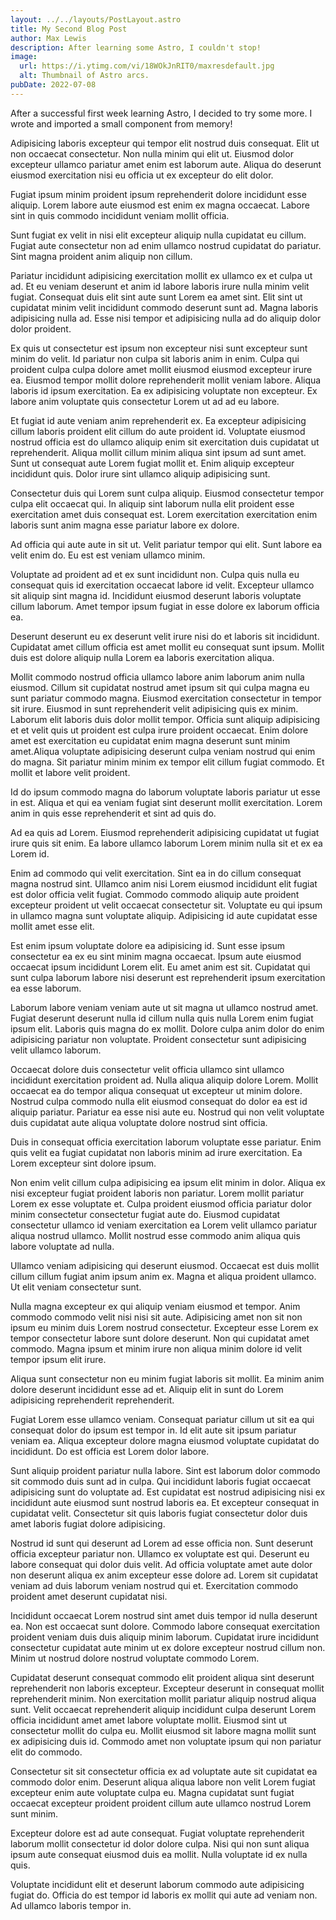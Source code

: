 ```yaml
---
layout: ../../layouts/PostLayout.astro 
title: My Second Blog Post
author: Max Lewis 
description: After learning some Astro, I couldn't stop!
image:
  url: https://i.ytimg.com/vi/18WOkJnRIT0/maxresdefault.jpg
  alt: Thumbnail of Astro arcs.
pubDate: 2022-07-08
---
```

After a successful first week learning Astro, I decided to try some more. I wrote and imported a small component from memory!

Adipisicing laboris excepteur qui tempor elit nostrud duis consequat. Elit ut non occaecat consectetur. Non nulla minim qui elit ut. Eiusmod dolor excepteur ullamco pariatur amet enim est laborum aute. Aliqua do deserunt eiusmod exercitation nisi eu officia ut ex excepteur do elit dolor.

Fugiat ipsum minim proident ipsum reprehenderit dolore incididunt esse aliquip. Lorem labore aute eiusmod est enim ex magna occaecat. Labore sint in quis commodo incididunt veniam mollit officia.

Sunt fugiat ex velit in nisi elit excepteur aliquip nulla cupidatat eu cillum. Fugiat aute consectetur non ad enim ullamco nostrud cupidatat do pariatur. Sint magna proident anim aliquip non cillum.

Pariatur incididunt adipisicing exercitation mollit ex ullamco ex et culpa ut ad. Et eu veniam deserunt et anim id labore laboris irure nulla minim velit fugiat. Consequat duis elit sint aute sunt Lorem ea amet sint. Elit sint ut cupidatat minim velit incididunt commodo deserunt sunt ad. Magna laboris adipisicing nulla ad. Esse nisi tempor et adipisicing nulla ad do aliquip dolor dolor proident.

Ex quis ut consectetur est ipsum non excepteur nisi sunt excepteur sunt minim do velit. Id pariatur non culpa sit laboris anim in enim. Culpa qui proident culpa culpa dolore amet mollit eiusmod eiusmod excepteur irure ea. Eiusmod tempor mollit dolore reprehenderit mollit veniam labore. Aliqua laboris id ipsum exercitation. Ea ex adipisicing voluptate non excepteur. Ex labore anim voluptate quis consectetur Lorem ut ad ad eu labore.

Et fugiat id aute veniam anim reprehenderit ex. Ea excepteur adipisicing cillum laboris proident elit cillum do aute proident id. Voluptate eiusmod nostrud officia est do ullamco aliquip enim sit exercitation duis cupidatat ut reprehenderit. Aliqua mollit cillum minim aliqua sint ipsum ad sunt amet. Sunt ut consequat aute Lorem fugiat mollit et. Enim aliquip excepteur incididunt quis. Dolor irure sint ullamco aliquip adipisicing sunt.

Consectetur duis qui Lorem sunt culpa aliquip. Eiusmod consectetur tempor culpa elit occaecat qui. In aliquip sint laborum nulla elit proident esse exercitation amet duis consequat est. Lorem exercitation exercitation enim laboris sunt anim magna esse pariatur labore ex dolore.

Ad officia qui aute aute in sit ut. Velit pariatur tempor qui elit. Sunt labore ea velit enim do. Eu est est veniam ullamco minim.

Voluptate ad proident ad et ex sunt incididunt non. Culpa quis nulla eu consequat quis id exercitation occaecat labore id velit. Excepteur ullamco sit aliquip sint magna id. Incididunt eiusmod deserunt laboris voluptate cillum laborum. Amet tempor ipsum fugiat in esse dolore ex laborum officia ea.

Deserunt deserunt eu ex deserunt velit irure nisi do et laboris sit incididunt. Cupidatat amet cillum officia est amet mollit eu consequat sunt ipsum. Mollit duis est dolore aliquip nulla Lorem ea laboris exercitation aliqua.

Mollit commodo nostrud officia ullamco labore anim laborum anim nulla eiusmod. Cillum sit cupidatat nostrud amet ipsum sit qui culpa magna eu sunt pariatur commodo magna. Eiusmod exercitation consectetur in tempor sit irure. Eiusmod in sunt reprehenderit velit adipisicing quis ex minim. Laborum elit laboris duis dolor mollit tempor. Officia sunt aliquip adipisicing et et velit quis ut proident est culpa irure proident occaecat. Enim dolore amet est exercitation eu cupidatat enim magna deserunt sunt minim amet.Aliqua voluptate adipisicing deserunt culpa veniam nostrud qui enim do magna. Sit pariatur minim minim ex tempor elit cillum fugiat commodo. Et mollit et labore velit proident.

Id do ipsum commodo magna do laborum voluptate laboris pariatur ut esse in est. Aliqua et qui ea veniam fugiat sint deserunt mollit exercitation. Lorem anim in quis esse reprehenderit et sint ad quis do.

Ad ea quis ad Lorem. Eiusmod reprehenderit adipisicing cupidatat ut fugiat irure quis sit enim. Ea labore ullamco laborum Lorem minim nulla sit et ex ea Lorem id.

Enim ad commodo qui velit exercitation. Sint ea in do cillum consequat magna nostrud sint. Ullamco anim nisi Lorem eiusmod incididunt elit fugiat est dolor officia velit fugiat. Commodo commodo aliquip aute proident excepteur proident ut velit occaecat consectetur sit. Voluptate eu qui ipsum in ullamco magna sunt voluptate aliquip. Adipisicing id aute cupidatat esse mollit amet esse elit.

Est enim ipsum voluptate dolore ea adipisicing id. Sunt esse ipsum consectetur ea ex eu sint minim magna occaecat. Ipsum aute eiusmod occaecat ipsum incididunt Lorem elit. Eu amet anim est sit. Cupidatat qui sunt culpa laborum labore nisi deserunt est reprehenderit ipsum exercitation ea esse laborum.

Laborum labore veniam veniam aute ut sit magna ut ullamco nostrud amet. Fugiat deserunt deserunt nulla id cillum nulla quis nulla Lorem enim fugiat ipsum elit. Laboris quis magna do ex mollit. Dolore culpa anim dolor do enim adipisicing pariatur non voluptate. Proident consectetur sunt adipisicing velit ullamco laborum.

Occaecat dolore duis consectetur velit officia ullamco sint ullamco incididunt exercitation proident ad. Nulla aliqua aliquip dolore Lorem. Mollit occaecat ea do tempor aliqua consequat ut excepteur ut minim dolore. Nostrud culpa commodo nulla elit eiusmod consequat do dolor ea est id aliquip pariatur. Pariatur ea esse nisi aute eu. Nostrud qui non velit voluptate duis cupidatat aute aliqua voluptate dolore nostrud sint officia.

Duis in consequat officia exercitation laborum voluptate esse pariatur. Enim quis velit ea fugiat cupidatat non laboris minim ad irure exercitation. Ea Lorem excepteur sint dolore ipsum.

Non enim velit cillum culpa adipisicing ea ipsum elit minim in dolor. Aliqua ex nisi excepteur fugiat proident laboris non pariatur. Lorem mollit pariatur Lorem ex esse voluptate et. Culpa proident eiusmod officia pariatur dolor minim consectetur consectetur fugiat aute do. Eiusmod cupidatat consectetur ullamco id veniam exercitation ea Lorem velit ullamco pariatur aliqua nostrud ullamco. Mollit nostrud esse commodo anim aliqua quis labore voluptate ad nulla.

Ullamco veniam adipisicing qui deserunt eiusmod. Occaecat est duis mollit cillum cillum fugiat anim ipsum anim ex. Magna et aliqua proident ullamco. Ut elit veniam consectetur sunt.

Nulla magna excepteur ex qui aliquip veniam eiusmod et tempor. Anim commodo commodo velit nisi nisi sit aute. Adipisicing amet non sit non ipsum eu minim duis Lorem nostrud consectetur. Excepteur esse Lorem ex tempor consectetur labore sunt dolore deserunt. Non qui cupidatat amet commodo. Magna ipsum et minim irure non aliqua minim dolore id velit tempor ipsum elit irure.

Aliqua sunt consectetur non eu minim fugiat laboris sit mollit. Ea minim anim dolore deserunt incididunt esse ad et. Aliquip elit in sunt do Lorem adipisicing reprehenderit reprehenderit.

Fugiat Lorem esse ullamco veniam. Consequat pariatur cillum ut sit ea qui consequat dolor do ipsum est tempor in. Id elit aute sit ipsum pariatur veniam ea. Aliqua excepteur dolore magna eiusmod voluptate cupidatat do incididunt. Do est officia est Lorem dolor labore.

Sunt aliquip proident pariatur nulla labore. Sint est laborum dolor commodo sit commodo duis sunt ad in culpa. Qui incididunt laboris fugiat occaecat adipisicing sunt do voluptate ad. Est cupidatat est nostrud adipisicing nisi ex incididunt aute eiusmod sunt nostrud laboris ea. Et excepteur consequat in cupidatat velit. Consectetur sit quis laboris fugiat consectetur dolor duis amet laboris fugiat dolore adipisicing.

Nostrud id sunt qui deserunt ad Lorem ad esse officia non. Sunt deserunt officia excepteur pariatur non. Ullamco ex voluptate est qui. Deserunt eu labore consequat qui dolor duis velit. Ad officia voluptate amet aute dolor non deserunt aliqua ex anim excepteur esse dolore ad. Lorem sit cupidatat veniam ad duis laborum veniam nostrud qui et. Exercitation commodo proident amet deserunt cupidatat nisi.

Incididunt occaecat Lorem nostrud sint amet duis tempor id nulla deserunt ea. Non est occaecat sunt dolore. Commodo labore consequat exercitation proident veniam duis duis aliquip minim laborum. Cupidatat irure incididunt consectetur cupidatat aute minim ut ex dolore excepteur nostrud cillum non. Minim ut nostrud dolore nostrud voluptate commodo Lorem.

Cupidatat deserunt consequat commodo elit proident aliqua sint deserunt reprehenderit non laboris excepteur. Excepteur deserunt in consequat mollit reprehenderit minim. Non exercitation mollit pariatur aliquip nostrud aliqua sunt. Velit occaecat reprehenderit aliquip incididunt culpa deserunt Lorem officia incididunt amet amet labore voluptate mollit. Eiusmod sint ut consectetur mollit do culpa eu. Mollit eiusmod sit labore magna mollit sunt ex adipisicing duis id. Commodo amet non voluptate ipsum qui non pariatur elit do commodo.

Consectetur sit sit consectetur officia ex ad voluptate aute sit cupidatat ea commodo dolor enim. Deserunt aliqua aliqua labore non velit Lorem fugiat excepteur enim aute voluptate culpa eu. Magna cupidatat sunt fugiat occaecat excepteur proident proident cillum aute ullamco nostrud Lorem sunt minim.

Excepteur dolore est ad aute consequat. Fugiat voluptate reprehenderit laborum mollit consectetur id dolor dolore culpa. Nisi qui non sunt aliqua ipsum aute consequat eiusmod duis ea mollit. Nulla voluptate id ex nulla quis.

Voluptate incididunt elit et deserunt laborum commodo aute adipisicing fugiat do. Officia do est tempor id laboris ex mollit qui aute ad veniam non. Ad ullamco laboris tempor in.